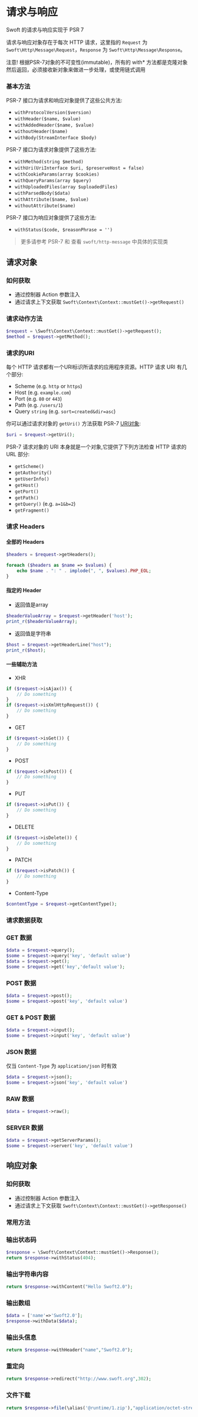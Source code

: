 # 请求与响应

Swoft 的请求与响应实现于 PSR 7

请求与响应对象存在于每次 HTTP 请求，这里指的 `Request` 为 `Swoft\Http\Message\Request`，`Response` 为 `Swoft\Http\Message\Response`。

注意!
根据PSR-7对象的不可变性(immutable)，所有的 with* 方法都是克隆对象然后返回，必须接收新对象来做进一步处理，或使用链式调用

### 基本方法

PSR-7 接口为请求和响应对象提供了这些公共方法:

- `withProtocolVersion($version)`
- `withHeader($name, $value)`
- `withAddedHeader($name, $value)`
- `withoutHeader($name)`
- `withBody(StreamInterface $body)`

PSR-7 接口为请求对象提供了这些方法:

- `withMethod(string $method)`
- `withUri(UriInterface $uri, $preserveHost = false)`
- `withCookieParams(array $cookies)`
- `withQueryParams(array $query)`
- `withUploadedFiles(array $uploadedFiles)`
- `withParsedBody($data)`
- `withAttribute($name, $value)`
- `withoutAttribute($name)`

PSR-7 接口为响应对象提供了这些方法:

- `withStatus($code, $reasonPhrase = '')`

> 更多请参考 PSR-7 和 查看 `swoft/http-message` 中具体的实现类

## 请求对象

### 如何获取

- 通过控制器 Action 参数注入
- 通过请求上下文获取 `Swoft\Context\Context::mustGet()->getRequest()`

### 请求动作方法
```php
$request = \Swoft\Context\Context::mustGet()->getRequest();
$method = $request->getMethod();
```

### 请求的URI

每个 HTTP 请求都有一个URI标识所请求的应用程序资源。HTTP 请求 URI 有几个部分:

- Scheme (e.g. `http` or `https`)
- Host (e.g. `example.com`)
- Port (e.g. `80` or `443`)
- Path (e.g. `/users/1`)
- Query `string` (e.g. `sort=created&dir=asc`)

你可以通过请求对象的 `getUri()` 方法获取 PSR-7 [URI对象](http://www.php-fig.org/psr/psr-7/#3-5-psr-http-message-uriinterface):

```php
$uri = $request->getUri();
```

PSR-7 请求对象的 URI 本身就是一个对象,它提供了下列方法检查 HTTP 请求的 URL 部分:

- `getScheme()`
- `getAuthority()`
- `getUserInfo()`
- `getHost()`
- `getPort()`
- `getPath()`
- `getQuery()` (e.g. `a=1&b=2`)
- `getFragment()`

### 请求 Headers

#### 全部的 Headers

```php
$headers = $request->getHeaders();

foreach ($headers as $name => $values) {
    echo $name . ": " . implode(", ", $values).PHP_EOL;
}
```

#### 指定的 Header

- 返回值是array

```php
$headerValueArray = $request->getHeader('host');
print_r($headerValueArray);
```

- 返回值是字符串

```php
$host = $request->getHeaderLine("host");
print_r($host);
```

#### 一些辅助方法

- XHR 

```php
if ($request->isAjax()) {
    // Do something
}
if ($request->isXmlHttpRequest()) {
    // Do something
}
```

- GET 

```php
if ($request->isGet()) {
    // Do something
}
```

- POST

```php
if ($request->isPost()) {
    // Do something
}
```

- PUT

```php
if ($request->isPut()) {
    // Do something
}
```

- DELETE

```php
if ($request->isDelete()) {
    // Do something
}
```

- PATCH

```php
if ($request->isPatch()) {
    // Do something
}
```

- Content-Type

```php
$contentType = $request->getContentType();
```

### 请求数据获取

### GET 数据

```php
$data = $request->query();
$some = $request->query('key', 'default value')
$data = $request->get();
$some = $request->get('key','default value');
```

### POST 数据

```php
$data = $request->post();
$some = $request->post('key', 'default value')
```

### GET & POST 数据

```php
$data = $request->input();
$some = $request->input('key', 'default value')
```

### JSON 数据

仅当 `Content-Type` 为 `application/json` 时有效

```php
$data = $request->json();
$some = $request->json('key', 'default value')
```

### RAW 数据

```php
$data = $request->raw();
```

### SERVER 数据

```php
$data = $request->getServerParams();
$some = $request->server('key', 'default value')
```

## 响应对象

### 如何获取

- 通过控制器 Action 参数注入
- 通过请求上下文获取 `Swoft\Context\Context::mustGet()->getResponse()`

### 常用方法

### 输出状态码

```php
$response = \Swoft\Context\Context::mustGet()->Response();
return $response->withStatus(404);
```

### 输出字符串内容

```php
return $response->withContent("Hello Swoft2.0");
```

### 输出数组

```php
$data = ['name'=>'Swoft2.0'];
$response->withData($data);
```

### 输出头信息

```php
return $response->withHeader("name","Swoft2.0");
```

### 重定向

```php
return $response->redirect("http://www.swoft.org",302);
```

### 文件下载

```php
return $response->file(\alias('@runtime/1.zip'),"application/octet-stream");
```
